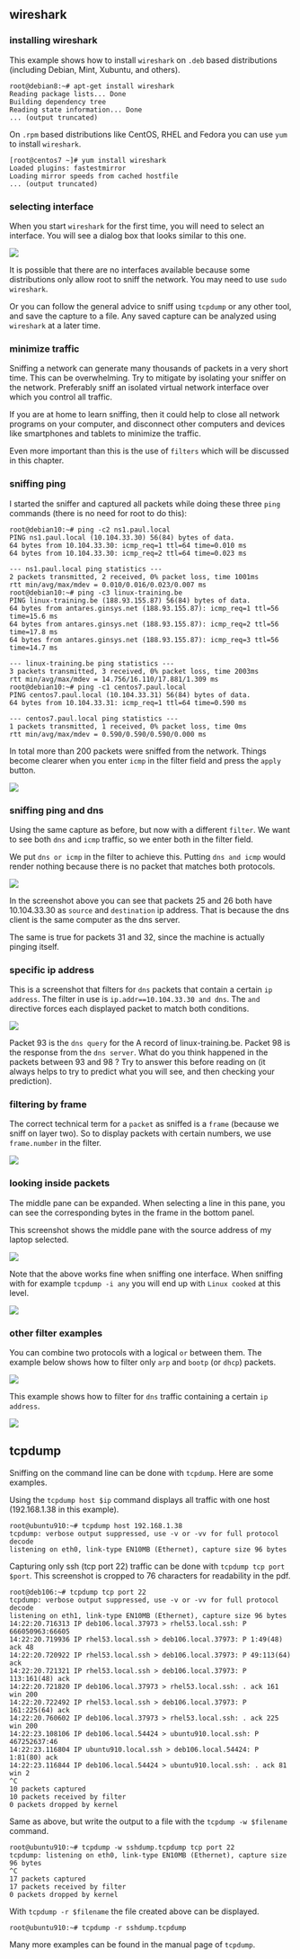 ## wireshark

### installing wireshark

This example shows how to install `wireshark` on `.deb` based
distributions (including Debian, Mint, Xubuntu, and others).

    root@debian8:~# apt-get install wireshark
    Reading package lists... Done
    Building dependency tree
    Reading state information... Done
    ... (output truncated)

On `.rpm` based distributions like CentOS, RHEL and Fedora you can use
`yum` to install `wireshark`.

    [root@centos7 ~]# yum install wireshark
    Loaded plugins: fastestmirror
    Loading mirror speeds from cached hostfile
    ... (output truncated)

### selecting interface

When you start `wireshark` for the first time, you will need to select
an interface. You will see a dialog box that looks similar to this one.

![](../images/wireshark_capture_interfaces.png)

It is possible that there are no interfaces available because some
distributions only allow root to sniff the network. You may need to use
`sudo wireshark`.

Or you can follow the general advice to sniff using `tcpdump` or any
other tool, and save the capture to a file. Any saved capture can be
analyzed using `wireshark` at a later time.

### minimize traffic

Sniffing a network can generate many thousands of packets in a very
short time. This can be overwhelming. Try to mitigate by isolating your
sniffer on the network. Preferably sniff an isolated virtual network
interface over which you control all traffic.

If you are at home to learn sniffing, then it could help to close all
network programs on your computer, and disconnect other computers and
devices like smartphones and tablets to minimize the traffic.

Even more important than this is the use of `filters` which will be
discussed in this chapter.

### sniffing ping

I started the sniffer and captured all packets while doing these three
`ping` commands (there is no need for root to do this):

    root@debian10:~# ping -c2 ns1.paul.local
    PING ns1.paul.local (10.104.33.30) 56(84) bytes of data.
    64 bytes from 10.104.33.30: icmp_req=1 ttl=64 time=0.010 ms
    64 bytes from 10.104.33.30: icmp_req=2 ttl=64 time=0.023 ms

    --- ns1.paul.local ping statistics ---
    2 packets transmitted, 2 received, 0% packet loss, time 1001ms
    rtt min/avg/max/mdev = 0.010/0.016/0.023/0.007 ms
    root@debian10:~# ping -c3 linux-training.be
    PING linux-training.be (188.93.155.87) 56(84) bytes of data.
    64 bytes from antares.ginsys.net (188.93.155.87): icmp_req=1 ttl=56 time=15.6 ms
    64 bytes from antares.ginsys.net (188.93.155.87): icmp_req=2 ttl=56 time=17.8 ms
    64 bytes from antares.ginsys.net (188.93.155.87): icmp_req=3 ttl=56 time=14.7 ms

    --- linux-training.be ping statistics ---
    3 packets transmitted, 3 received, 0% packet loss, time 2003ms
    rtt min/avg/max/mdev = 14.756/16.110/17.881/1.309 ms
    root@debian10:~# ping -c1 centos7.paul.local
    PING centos7.paul.local (10.104.33.31) 56(84) bytes of data.
    64 bytes from 10.104.33.31: icmp_req=1 ttl=64 time=0.590 ms

    --- centos7.paul.local ping statistics ---
    1 packets transmitted, 1 received, 0% packet loss, time 0ms
    rtt min/avg/max/mdev = 0.590/0.590/0.590/0.000 ms

In total more than 200 packets were sniffed from the network. Things
become clearer when you enter `icmp` in the filter field and press the
`apply` button.

![](../images/wireshark_ping.png)

### sniffing ping and dns

Using the same capture as before, but now with a different `filter`. We
want to see both `dns` and `icmp` traffic, so we enter both in the
filter field.

We put `dns or icmp` in the filter to achieve this. Putting
`dns and icmp` would render nothing because there is no packet that
matches both protocols.

![](../images/wireshark_icmpordns.png)

In the screenshot above you can see that packets 25 and 26 both have
10.104.33.30 as `source` and `destination` ip address. That is because
the dns client is the same computer as the dns server.

The same is true for packets 31 and 32, since the machine is actually
pinging itself.

### specific ip address

This is a screenshot that filters for `dns` packets that contain a
certain `ip address`. The filter in use is
`ip.addr==10.104.33.30 and dns`. The `and` directive forces each
displayed packet to match both conditions.

![](../images/wireshark_ipanddns.png)

Packet 93 is the `dns query` for the A record of linux-training.be.
Packet 98 is the response from the `dns server`. What do you think
happened in the packets between 93 and 98 ? Try to answer this before
reading on (it always helps to try to predict what you will see, and
then checking your prediction).

### filtering by frame

The correct technical term for a `packet` as sniffed is a `frame`
(because we sniff on layer two). So to display packets with certain
numbers, we use `frame.number` in the filter.

![](../images/wireshark_framenumber.png)

### looking inside packets

The middle pane can be expanded. When selecting a line in this pane, you
can see the corresponding bytes in the frame in the bottom panel.

This screenshot shows the middle pane with the source address of my
laptop selected.

![](../images/wireshark_source_mac.png)

Note that the above works fine when sniffing one interface. When
sniffing with for example `tcpdump -i any` you will end up with
`Linux cooked` at this level.

![](../images/wireshark_cooked.png)

### other filter examples

You can combine two protocols with a logical `or` between them. The
example below shows how to filter only `arp` and `bootp`
(or `dhcp`) packets.

![](../images/wireshark_arp_bootp.png)

This example shows how to filter for `dns` traffic
containing a certain `ip address`.

![](../images/wireshark_dns_ipaddress.png)

## tcpdump

Sniffing on the command line can be done with `tcpdump`.
Here are some examples.

Using the `tcpdump host $ip` command displays all traffic with one host
(192.168.1.38 in this example).

    root@ubuntu910:~# tcpdump host 192.168.1.38
    tcpdump: verbose output suppressed, use -v or -vv for full protocol decode
    listening on eth0, link-type EN10MB (Ethernet), capture size 96 bytes

Capturing only ssh (tcp port 22) traffic can be done with
`tcpdump tcp port $port`. This screenshot is cropped to 76 characters
for readability in the pdf.

    root@deb106:~# tcpdump tcp port 22
    tcpdump: verbose output suppressed, use -v or -vv for full protocol decode
    listening on eth1, link-type EN10MB (Ethernet), capture size 96 bytes
    14:22:20.716313 IP deb106.local.37973 > rhel53.local.ssh: P 666050963:66605
    14:22:20.719936 IP rhel53.local.ssh > deb106.local.37973: P 1:49(48) ack 48
    14:22:20.720922 IP rhel53.local.ssh > deb106.local.37973: P 49:113(64) ack 
    14:22:20.721321 IP rhel53.local.ssh > deb106.local.37973: P 113:161(48) ack
    14:22:20.721820 IP deb106.local.37973 > rhel53.local.ssh: . ack 161 win 200
    14:22:20.722492 IP rhel53.local.ssh > deb106.local.37973: P 161:225(64) ack
    14:22:20.760602 IP deb106.local.37973 > rhel53.local.ssh: . ack 225 win 200
    14:22:23.108106 IP deb106.local.54424 > ubuntu910.local.ssh: P 467252637:46
    14:22:23.116804 IP ubuntu910.local.ssh > deb106.local.54424: P 1:81(80) ack
    14:22:23.116844 IP deb106.local.54424 > ubuntu910.local.ssh: . ack 81 win 2
    ^C
    10 packets captured
    10 packets received by filter
    0 packets dropped by kernel

Same as above, but write the output to a file with the
`tcpdump -w $filename` command.

    root@ubuntu910:~# tcpdump -w sshdump.tcpdump tcp port 22
    tcpdump: listening on eth0, link-type EN10MB (Ethernet), capture size 96 bytes
    ^C
    17 packets captured
    17 packets received by filter
    0 packets dropped by kernel

With `tcpdump -r $filename` the file created above can be
displayed.

    root@ubuntu910:~# tcpdump -r sshdump.tcpdump

Many more examples can be found in the manual page of `tcpdump`.

